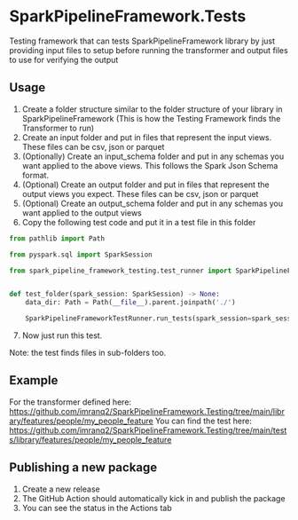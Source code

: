 # SparkPipelineFramework.Tests
Testing framework that can tests SparkPipelineFramework library by just providing input files to setup before running the transformer and output files to use for verifying the output

## Usage
1. Create a folder structure similar to the folder structure of your library in SparkPipelineFramework (This is how the Testing Framework finds the Transformer to run)
2. Create an input folder and put in files that represent the input views.  These files can be csv, json or parquet
3. (Optionally) Create an input_schema folder and put in any schemas you want applied to the above views.  This follows the Spark Json Schema format.
4. (Optional) Create an output folder and put in files that represent the output views you expect.  These files can be csv, json or parquet
5. (Optional) Create an output_schema folder and put in any schemas you want applied to the output views
6. Copy the following test code and put it in a test file in this folder

```python
from pathlib import Path

from pyspark.sql import SparkSession

from spark_pipeline_framework_testing.test_runner import SparkPipelineFrameworkTestRunner


def test_folder(spark_session: SparkSession) -> None:
    data_dir: Path = Path(__file__).parent.joinpath('./')

    SparkPipelineFrameworkTestRunner.run_tests(spark_session=spark_session, folder_path=data_dir)
```
7. Now just run this test.

Note: the test finds files in sub-folders too.

## Example
For the transformer defined here: https://github.com/imranq2/SparkPipelineFramework.Testing/tree/main/library/features/people/my_people_feature
You can find the test here: https://github.com/imranq2/SparkPipelineFramework.Testing/tree/main/tests/library/features/people/my_people_feature

## Publishing a new package
1. Create a new release
2. The GitHub Action should automatically kick in and publish the package
3. You can see the status in the Actions tab
